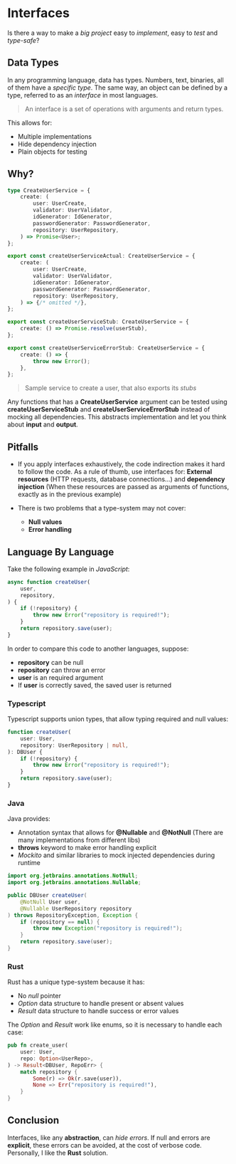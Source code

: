 # Interfaces

Is there a way to make a _big project_ easy to _implement_, easy to _test_ and _type-safe_?

## Data Types

In any programming language, data has types. Numbers, text, binaries, all of them have a _specific
type_. The same way, an object can be defined by a type, referred to as an _interface_ in most
languages.

> An interface is a set of operations with arguments and return types.

This allows for:

- Multiple implementations
- Hide dependency injection
- Plain objects for testing

## Why?

```ts
type CreateUserService = {
    create: (
        user: UserCreate,
        validator: UserValidator,
        idGenerator: IdGenerator,
        passwordGenerator: PasswordGenerator,
        repository: UserRepository,
    ) => Promise<User>;
};

export const createUserServiceActual: CreateUserService = {
    create: (
        user: UserCreate,
        validator: UserValidator,
        idGenerator: IdGenerator,
        passwordGenerator: PasswordGenerator,
        repository: UserRepository,
    ) => {/* omitted */},
};

export const createUserServiceStub: CreateUserService = {
    create: () => Promise.resolve(userStub),
};

export const createUserServiceErrorStub: CreateUserService = {
    create: () => {
        throw new Error();
    },
};
```

> Sample service to create a user, that also exports its _stubs_

Any functions that has a **CreateUserService** argument can be tested using
**createUserServiceStub** and **createUserServiceErrorStub** instead of mocking all dependencies.
This abstracts implementation and let you think about **input** and **output**.

## Pitfalls

- If you apply interfaces exhaustively, the code indirection makes it hard to follow the code. As a
  rule of thumb, use interfaces for: **External resources** (HTTP requests, database connections...)
  and **dependency injection** (When these resources are passed as arguments of functions, exactly
  as in the previous example)

- There is two problems that a type-system may not cover:

  - **Null values**
  - **Error handling**

## Language By Language

Take the following example in _JavaScript_:

```js
async function createUser(
    user,
    repository,
) {
    if (!repository) {
        throw new Error("repository is required!");
    }
    return repository.save(user);
}
```

In order to compare this code to another languages, suppose:

- **repository** can be null
- **repository** can throw an error
- **user** is an required argument
- If **user** is correctly saved, the saved user is returned

### Typescript

Typescript supports union types, that allow typing required and null values:

```ts
function createUser(
    user: User,
    repository: UserRepository | null,
): DBUser {
    if (!repository) {
        throw new Error("repository is required!");
    }
    return repository.save(user);
}
```

### Java

Java provides:

- Annotation syntax that allows for **@Nullable** and **@NotNull** (There are many implementations from
  different libs)
- **throws** keyword to make error handling explicit
- _Mockito_ and similar libraries to mock injected dependencies during runtime

```java
import org.jetbrains.annotations.NotNull;
import org.jetbrains.annotations.Nullable;

public DBUser createUser(
    @NotNull User user,
    @Nullable UserRepository repository
) throws RepositoryException, Exception {
    if (repository == null) {
        throw new Exception("repository is required!");
    }
    return repository.save(user);
}
```

### Rust

Rust has a unique type-system because it has:

- No _null_ pointer
- _Option_ data structure to handle present or absent values
- _Result_ data structure to handle success or error values

The _Option_ and _Result_ work like enums, so it is necessary to handle each case:

```rs
pub fn create_user(
    user: User,
    repo: Option<UserRepo>,
) -> Result<DBUser, RepoErr> {
    match repository {
        Some(r) => Ok(r.save(user)),
        None => Err("repository is required!"),
    }
}
```

## Conclusion

Interfaces, like any **abstraction**, can _hide errors_. If null and errors are **explicit**, these
errors can be avoided, at the cost of verbose code. Personally, I like the **Rust** solution.
